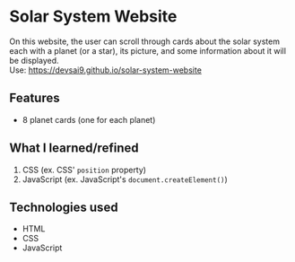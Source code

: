 # Solar System Website
On this website, the user can scroll through cards about the solar system each with a planet (or a star), its picture, and some information about it will be displayed. <br> 
Use: https://devsai9.github.io/solar-system-website

## Features
<ul>
  <li>8 planet cards (one for each planet)</li>
</ul>

## What I learned/refined
1. CSS (ex. CSS' <code>position</code> property)
2. JavaScript (ex. JavaScript's <code>document.createElement()</code>)

## Technologies used
<ul>
  <li>HTML</li>
  <li>CSS</li>
  <li>JavaScript</li>
</ul>
